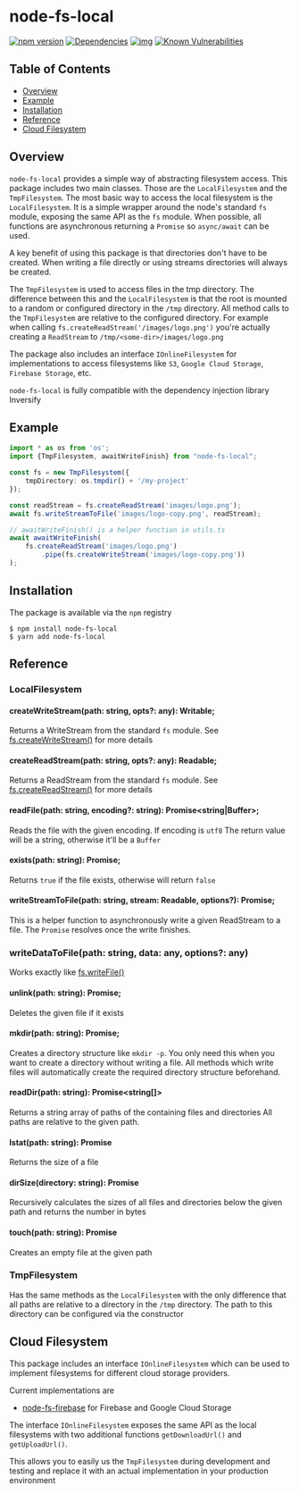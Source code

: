 # node-fs-local
[![npm version](https://badge.fury.io/js/node-fs-local.svg)](https://badge.fury.io/js/node-fs-local)
[![Dependencies](https://david-dm.org/freshfox/node-fs-local.svg)](https://david-dm.org/freshfox/node-fs-local#info=dependencies)
[![img](https://david-dm.org/freshfox/node-fs-local/dev-status.svg)](https://david-dm.org/freshfox/node-fs-local/#info=devDependencies)
[![Known Vulnerabilities](https://snyk.io/test/github/freshfox/node-fs-local/badge.svg)](https://snyk.io/test/github/freshfox/node-fs-local)

## Table of Contents

* [Overview](#overview)
* [Example](#example)
* [Installation](#installation)
* [Reference](#reference)
* [Cloud Filesystem](#cloud-filesystem)

## Overview
`node-fs-local` provides a simple way of abstracting filesystem access.
This package includes two main classes. Those are the `LocalFilesystem` and
the `TmpFilesystem`. The most basic way to access the local filesystem is the `LocalFilesystem`.
It is a simple wrapper around the node's standard `fs` module, exposing the same API
as the `fs` module. When possible, all functions are asynchronous returning a `Promise`
so `async/await` can be used.

A key benefit of using this package is that directories don't have to be created.
When writing a file directly or using streams directories will always be created.

The `TmpFilesystem` is used to access files in the tmp directory. The difference between
this and the `LocalFilesystem` is that the root is mounted to a random or configured
directory in the `/tmp` directory. All method calls to the `TmpFilesystem` are relative
to the configured directory. For example when calling `fs.createReadStream('/images/logo.png')`
you're actually creating a `ReadStream` to `/tmp/<some-dir>/images/logo.png`

The package also includes an interface `IOnlineFilesystem` for implementations to access filesystems like
`S3`, `Google Cloud Storage`, `Firebase Storage`, etc.

`node-fs-local` is fully compatible with the dependency injection library Inversify

## Example
```typescript
import * as os from 'os';
import {TmpFilesystem, awaitWriteFinish} from "node-fs-local";

const fs = new TmpFilesystem({
	tmpDirectory: os.tmpdir() + '/my-project'
});

const readStream = fs.createReadStream('images/logo.png');
await fs.writeStreamToFile('images/logo-copy.png', readStream);

// awaitWriteFinish() is a helper function in utils.ts
await awaitWriteFinish(
	fs.createReadStream('images/logo.png')
		.pipe(fs.createWriteStream('images/logo-copy.png'))
);
```
## Installation
The package is available via the `npm` registry

```
$ npm install node-fs-local
$ yarn add node-fs-local
```

## Reference

### LocalFilesystem

#### createWriteStream(path: string, opts?: any): Writable;
Returns a WriteStream from the standard `fs` module.
See [fs.createWriteStream()](https://nodejs.org/api/fs.html#fs_fs_createwritestream_path_options)
for more details

#### createReadStream(path: string, opts?: any): Readable;
Returns a ReadStream from the standard `fs` module.
See [fs.createReadStream()](https://nodejs.org/api/fs.html#fs_fs_createreadstream_path_options)
for more details

#### readFile(path: string, encoding?: string): Promise<string|Buffer>;
Reads the file with the given encoding. If encoding is `utf8`
The return value will be a string, otherwise it'll be a `Buffer`

#### exists(path: string): Promise<boolean>;
Returns `true` if the file exists, otherwise will return `false`

#### writeStreamToFile(path: string, stream: Readable, options?): Promise<any>;
This is a helper function to asynchronously write a given ReadStream
to a file. The `Promise` resolves once the write finishes.

### writeDataToFile(path: string, data: any, options?: any)
Works exactly like [fs.writeFile()](https://nodejs.org/api/fs.html#fs_fs_writefile_file_data_options_callback)

#### unlink(path: string): Promise<any>;
Deletes the given file if it exists

#### mkdir(path: string): Promise<void>;
Creates a directory structure like `mkdir -p`. You only need this
when you want to create a directory without writing a file. All methods
which write files will automatically create the required directory
structure beforehand.

#### readDir(path: string): Promise<string[]>
Returns a string array of paths of the containing files and directories
All paths are relative to the given path.

#### lstat(path: string): Promise<Stats>
Returns the size of a file

#### dirSize(directory: string): Promise<number>
Recursively calculates the sizes of all files and directories below
the given path and returns the number in bytes

#### touch(path: string): Promise<void>
Creates an empty file at the given path

### TmpFilesystem

Has the same methods as the `LocalFilesystem` with the only difference
that all paths are relative to a directory in the `/tmp` directory.
The path to this directory can be configured via the constructor

## Cloud Filesystem
This package includes an interface `IOnlineFilesystem` which can be used
to implement filesystems for different cloud storage providers.

Current implementations are
 - [node-fs-firebase](https://github.com/freshfox/node-fs-firebase) for Firebase and Google Cloud Storage

The interface `IOnlineFilesystem` exposes the same API as the local filesystems
with two additional functions `getDownloadUrl()` and `getUploadUrl()`.

This allows you to easily us the `TmpFilesystem` during development and testing
and replace it with an actual implementation in your production environment
